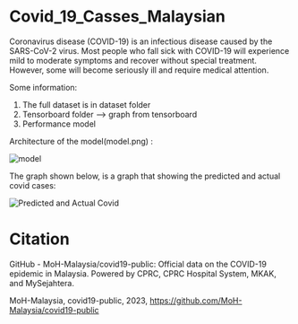 # Covid_19_Casses_Malaysian

Coronavirus disease (COVID-19) is an infectious disease caused by the SARS-CoV-2 virus. Most people who fall sick with COVID-19 will experience mild to moderate symptoms and recover without special treatment. However, some will become seriously ill and require medical attention.

Some information:
1. The full dataset is in dataset folder
2. Tensorboard folder --> graph from tensorboard
3. Performance model

 
Architecture of the model(model.png) :

![model](https://user-images.githubusercontent.com/88734356/211263445-7fbf3573-a4fc-40da-a94b-2c8f69594517.png)

The graph shown below, is a graph that showing the predicted and actual covid cases:

![Predicted and Actual Covid](https://user-images.githubusercontent.com/88734356/211267140-94f7e3f8-8994-49c9-92ee-ebed2b43ec1a.png)

# Citation

GitHub - MoH-Malaysia/covid19-public: Official data on the COVID-19 epidemic in Malaysia. Powered by CPRC, CPRC Hospital System, MKAK, and MySejahtera.

 MoH-Malaysia, covid19-public, 2023, https://github.com/MoH-Malaysia/covid19-public
